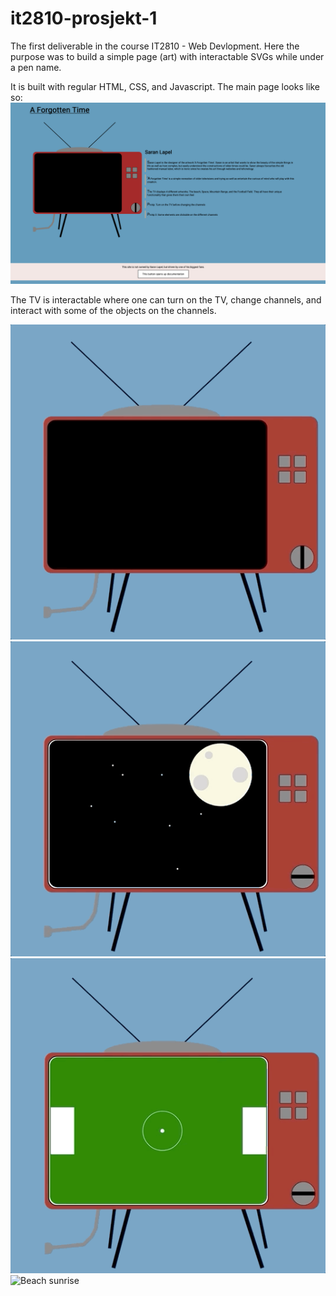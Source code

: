 # it2810-prosjekt-1
The first deliverable in the course IT2810 - Web Devlopment. Here the purpose was to build a simple page (art) with interactable SVGs while under a pen name.

It is built with regular HTML, CSS, and Javascript. The main page looks like so:
![Welcome page](./readme_files/main_page.png)

The TV is interactable where one can turn on the TV, change channels, and interact with some of the objects on the channels.

![Cow page](./readme_files/turn_on_to_cow.gif)
![Moon page](./readme_files/moon.gif)
![Soccer page](./readme_files/ping_pong_soccer_field.gif)
![Beach sunrise](/radme_files/beach_sunrise_down.gif)
